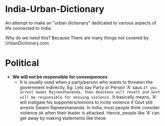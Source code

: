 # India-Urban-Dictionary
An attempt to make an "urban dictionary" dedicated to various aspects of life connected to India.


Why do we need this?
Because There are many things not covered by UrbanDictionary.com

# Political

* **We will not be responsible for consequences**
  * It is usually used when a party/person who wants to threaten the government indirectly. Eg: Lets say Party or Person 'A' saus `If you arrest Swami Rajneeshananda, then devotees will revolt and Govt will be responsible for ensuing violence.` It basically means, 'A' will instigate his supporters/minions to incite violence if Govt still arrests Swami Rajneeshananda. In India, most people think consider violence ok when their leader is attacked. Hence, people like 'A' can get away by making statements like these.


    
